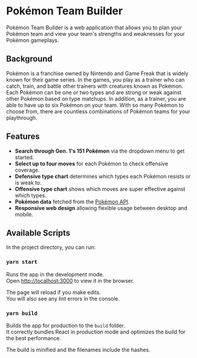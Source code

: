 # Pokémon Team Builder
Pokémon Team Builder is a web application that allows you to plan your Pokémon team and view your team's strengths and weaknesses for your Pokémon gameplays.
## Background
Pokémon is a franchise owned by Nintendo and Game Freak that is widely known for their game series. In the games, you play as a trainer who can catch, train, and battle other trainers with creatures known as Pokémon. Each Pokémon can be one or two types and are strong or weak against other Pokémon based on type matchups. In addition, as a trainer, you are able to have up to six Pokémon on your team. With so many Pokémon to choose from, there are countless combinations of Pokémon teams for your playthrough.
## Features
- **Search through Gen. 1's 151 Pokémon** via the dropdown menu to get started.
- **Select up to four moves** for each Pokémon to check offensive coverage.
- **Defensive type chart** determines which types each Pokémon resists or is weak to.
- **Offensive type chart** shows which moves are super effective against which types.
- **Pokémon data** fetched from the [Pokémon API](https://pokeapi.co).
- **Responsive web design** allowing flexible usage between desktop and mobile.
## Available Scripts

In the project directory, you can run:

### `yarn start`

Runs the app in the development mode.\
Open [http://localhost:3000](http://localhost:3000) to view it in the browser.

The page will reload if you make edits.\
You will also see any lint errors in the console.

### `yarn build`

Builds the app for production to the `build` folder.\
It correctly bundles React in production mode and optimizes the build for the best performance.

The build is minified and the filenames include the hashes.